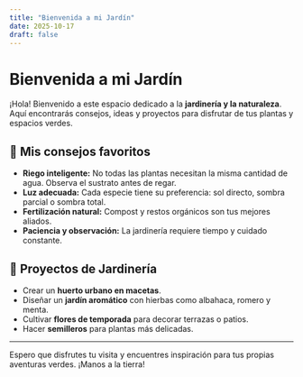 ```yaml
---
title: "Bienvenida a mi Jardín"
date: 2025-10-17
draft: false
---
```


# Bienvenida a mi Jardín

¡Hola! Bienvenido a este espacio dedicado a la **jardinería y la naturaleza**. Aquí encontrarás consejos, ideas y proyectos para disfrutar de tus plantas y espacios verdes.

## 🌱 Mis consejos favoritos

- **Riego inteligente:** No todas las plantas necesitan la misma cantidad de agua. Observa el sustrato antes de regar.  
- **Luz adecuada:** Cada especie tiene su preferencia: sol directo, sombra parcial o sombra total.  
- **Fertilización natural:** Compost y restos orgánicos son tus mejores aliados.  
- **Paciencia y observación:** La jardinería requiere tiempo y cuidado constante.

## 🌸 Proyectos de Jardinería

- Crear un **huerto urbano en macetas**.
- Diseñar un **jardín aromático** con hierbas como albahaca, romero y menta.
- Cultivar **flores de temporada** para decorar terrazas o patios.
- Hacer **semilleros** para plantas más delicadas.

---

Espero que disfrutes tu visita y encuentres inspiración para tus propias aventuras verdes. ¡Manos a la tierra!

